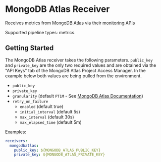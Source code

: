 # MongoDB Atlas Receiver

Receives metrics from [MongoDB Atlas](https://www.mongodb.com/cloud/atlas) 
via their [monitoring APIs](https://docs.atlas.mongodb.com/reference/api/monitoring-and-logs/)

Supported pipeline types: metrics

## Getting Started

The MongoDB Atlas receiver takes the following parameters. `public_key` and 
`private_key` are the only two required values and are obtained via the 
"API Keys" tab of the MongoDB Atlas Project Access Manager. In the example
below both values are being pulled from the environment.

- `public_key`
- `private_key`
- `granularity` (default `PT1M` - See [MongoDB Atlas Documentation](https://docs.atlas.mongodb.com/reference/api/process-measurements/))
- `retry_on_failure`
  - `enabled` (default true)
  - `initial_interval` (default 5s)
  - `max_interval` (default 30s)
  - `max_elapsed_time` (default 5m)

Examples:

```yaml
receivers:
  mongodbatlas:
    public_key: ${MONGODB_ATLAS_PUBLIC_KEY}
    private_key: ${MONGODB_ATLAS_PRIVATE_KEY}
```


